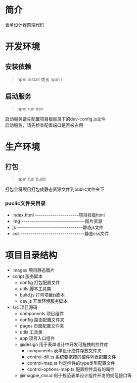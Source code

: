 # 简介
表单设计器前端代码


# 开发环境

## 安装依赖
>npm install 或者 npm i 

## 启动服务

>npm run dev  

启动服务请先配置项目根目录下的dev-config.js文件  
启动服务，请先检查配置端口是否被占用

# 生产环境

## 打包
>npm run build

打包会将项目打包成静态资源文件到public文件夹下


### puclic文件夹目录
- index.html    ----------------------项目挂载html
- img --------------------------------图片资源
- js ---------------------------------静态js文件
- css --------------------------------静态css文件

# 项目目录结构
- images 项目静态图片
- script 服务脚本  
  - config 打包配置文件
  - utils 脚本工具类
  - bulid.js 打包项目js脚本
  - dev.js 开发环境服务脚本
- src 项目源码
  - components 项目组件
  - config 路由配置文件夹
  - pages 页面配置文件夹
  - utils 工具类
  - app 项目入口组件
  - @design 用于表单设计中开发可拖拽的控件库
    - components 表单设计控件存放文件夹
    - control-dill.ts 系统要拖拽的控件列表配置文件
    - control-map.ts 约定控件的type类型配置文件
    - control-options-map.ts 配置控件具有的属性
  - @magpie_cloud 用于规范表单设计组件开发的规范接口等

